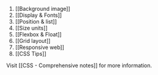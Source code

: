 1. [[Background image]]
2. [[Display & Fonts]]
3. [[Position & list]]
4. [[Size units]]
5. [[Flexbox & Float]]
6. [[Grid layout]]
7. [[Responsive web]]
8. [[CSS Tips]]

Visit [[CSS - Comprehensive notes]] for more information.